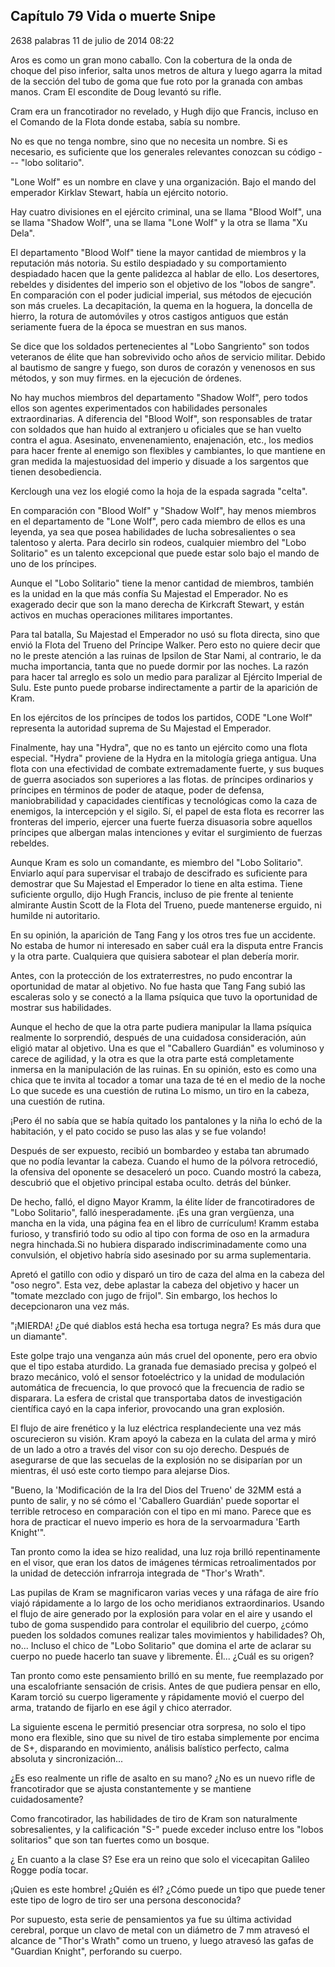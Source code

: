 
## Capítulo 79 Vida o muerte Snipe


2638 palabras
11 de julio de 2014 08:22


Aros es como un gran mono caballo. Con la cobertura de la onda de choque del piso inferior, salta unos metros de altura y luego agarra la mitad de la sección del tubo de goma que fue roto por la granada con ambas manos. Cram El escondite de Doug levantó su rifle.

Cram era un francotirador no revelado, y Hugh dijo que Francis, incluso en el Comando de la Flota donde estaba, sabía su nombre.

No es que no tenga nombre, sino que no necesita un nombre. Si es necesario, es suficiente que los generales relevantes conozcan su código --- "lobo solitario".

"Lone Wolf" es un nombre en clave y una organización. Bajo el mando del emperador Kirklav Stewart, había un ejército notorio.

Hay cuatro divisiones en el ejército criminal, una se llama "Blood Wolf", una se llama "Shadow Wolf", una se llama "Lone Wolf" y la otra se llama "Xu Dela".

El departamento "Blood Wolf" tiene la mayor cantidad de miembros y la reputación más notoria. Su estilo despiadado y su comportamiento despiadado hacen que la gente palidezca al hablar de ello. Los desertores, rebeldes y disidentes del imperio son el objetivo de los "lobos de sangre". En comparación con el poder judicial imperial, sus métodos de ejecución son más crueles. La decapitación, la quema en la hoguera, la doncella de hierro, la rotura de automóviles y otros castigos antiguos que están seriamente fuera de la época se muestran en sus manos.

Se dice que los soldados pertenecientes al "Lobo Sangriento" son todos veteranos de élite que han sobrevivido ocho años de servicio militar. Debido al bautismo de sangre y fuego, son duros de corazón y venenosos en sus métodos, y son muy firmes. en la ejecución de órdenes.

No hay muchos miembros del departamento "Shadow Wolf", pero todos ellos son agentes experimentados con habilidades personales extraordinarias. A diferencia del "Blood Wolf", son responsables de tratar con soldados que han huido al extranjero u oficiales que se han vuelto contra el agua. Asesinato, envenenamiento, enajenación, etc., los medios para hacer frente al enemigo son flexibles y cambiantes, lo que mantiene en gran medida la majestuosidad del imperio y disuade a los sargentos que tienen desobediencia.

Kerclough una vez los elogié como la hoja de la espada sagrada "celta".

En comparación con "Blood Wolf" y "Shadow Wolf", hay menos miembros en el departamento de "Lone Wolf", pero cada miembro de ellos es una leyenda, ya sea que posea habilidades de lucha sobresalientes o sea talentoso y alerta. Para decirlo sin rodeos, cualquier miembro del "Lobo Solitario" es un talento excepcional que puede estar solo bajo el mando de uno de los príncipes.

Aunque el "Lobo Solitario" tiene la menor cantidad de miembros, también es la unidad en la que más confía Su Majestad el Emperador. No es exagerado decir que son la mano derecha de Kirkcraft Stewart, y están activos en muchas operaciones militares importantes.

Para tal batalla, Su Majestad el Emperador no usó su flota directa, sino que envió la Flota del Trueno del Príncipe Walker. Pero esto no quiere decir que no le preste atención a las ruinas de Ipsilon de Star Nami, al contrario, le da mucha importancia, tanta que no puede dormir por las noches. La razón para hacer tal arreglo es solo un medio para paralizar al Ejército Imperial de Sulu. Este punto puede probarse indirectamente a partir de la aparición de Kram.

En los ejércitos de los príncipes de todos los partidos, CODE "Lone Wolf" representa la autoridad suprema de Su Majestad el Emperador.

Finalmente, hay una "Hydra", que no es tanto un ejército como una flota especial. "Hydra" proviene de la Hydra en la mitología griega antigua. Una flota con una efectividad de combate extremadamente fuerte, y sus buques de guerra asociados son superiores a las flotas. de príncipes ordinarios y príncipes en términos de poder de ataque, poder de defensa, maniobrabilidad y capacidades científicas y tecnológicas como la caza de enemigos, la intercepción y el sigilo. Sí, el papel de esta flota es recorrer las fronteras del imperio, ejercer una fuerte fuerza disuasoria sobre aquellos príncipes que albergan malas intenciones y evitar el surgimiento de fuerzas rebeldes.

Aunque Kram es solo un comandante, es miembro del "Lobo Solitario". Enviarlo aquí para supervisar el trabajo de descifrado es suficiente para demostrar que Su Majestad el Emperador lo tiene en alta estima. Tiene suficiente orgullo, dijo Hugh Francis, incluso de pie frente al teniente almirante Austin Scott de la Flota del Trueno, puede mantenerse erguido, ni humilde ni autoritario.

En su opinión, la aparición de Tang Fang y los otros tres fue un accidente. No estaba de humor ni interesado en saber cuál era la disputa entre Francis y la otra parte. Cualquiera que quisiera sabotear el plan debería morir.

Antes, con la protección de los extraterrestres, no pudo encontrar la oportunidad de matar al objetivo. No fue hasta que Tang Fang subió las escaleras solo y se conectó a la llama psíquica que tuvo la oportunidad de mostrar sus habilidades.

Aunque el hecho de que la otra parte pudiera manipular la llama psíquica realmente lo sorprendió, después de una cuidadosa consideración, aún eligió matar al objetivo. Una es que el "Caballero Guardián" es voluminoso y carece de agilidad, y la otra es que la otra parte está completamente inmersa en la manipulación de las ruinas. En su opinión, esto es como una chica que te invita al tocador a tomar una taza de té en el medio de la noche Lo que sucede es una cuestión de rutina Lo mismo, un tiro en la cabeza, una cuestión de rutina.

¡Pero él no sabía que se había quitado los pantalones y la niña lo echó de la habitación, y el pato cocido se puso las alas y se fue volando!

Después de ser expuesto, recibió un bombardeo y estaba tan abrumado que no podía levantar la cabeza. Cuando el humo de la pólvora retrocedió, la ofensiva del oponente se desaceleró un poco. Cuando mostró la cabeza, descubrió que el objetivo principal estaba oculto. detrás del búnker.

De hecho, falló, el digno Mayor Kramm, la élite líder de francotiradores de "Lobo Solitario", falló inesperadamente.
¡Es una gran vergüenza, una mancha en la vida, una página fea en el libro de currículum! Kramm estaba furioso, y transfirió todo su odio al tipo con forma de oso en la armadura negra hinchada.Si no hubiera disparado indiscriminadamente como una convulsión, el objetivo habría sido asesinado por su arma suplementaria.

Apretó el gatillo con odio y disparó un tiro de caza del alma en la cabeza del "oso negro". Esta vez, debe aplastar la cabeza del objetivo y hacer un "tomate mezclado con jugo de frijol". Sin embargo, los hechos lo decepcionaron una vez más.

"¡MIERDA! ¿De qué diablos está hecha esa tortuga negra? Es más dura que un diamante".

Este golpe trajo una venganza aún más cruel del oponente, pero era obvio que el tipo estaba aturdido. La granada fue demasiado precisa y golpeó el brazo mecánico, voló el sensor fotoeléctrico y la unidad de modulación automática de frecuencia, lo que provocó que la frecuencia de radio se disparara. La esfera de cristal que transportaba datos de investigación científica cayó en la capa inferior, provocando una gran explosión.

El flujo de aire frenético y la luz eléctrica resplandeciente una vez más oscurecieron su visión. Kram apoyó la cabeza en la culata del arma y miró de un lado a otro a través del visor con su ojo derecho. Después de asegurarse de que las secuelas de la explosión no se disiparían por un mientras, él usó este corto tiempo para alejarse Dios.

"Bueno, la 'Modificación de la Ira del Dios del Trueno' de 32MM está a punto de salir, y no sé cómo el 'Caballero Guardián' puede soportar el terrible retroceso en comparación con el tipo en mi mano. Parece que es hora de practicar el nuevo imperio es hora de la servoarmadura 'Earth Knight'".

Tan pronto como la idea se hizo realidad, una luz roja brilló repentinamente en el visor, que eran los datos de imágenes térmicas retroalimentados por la unidad de detección infrarroja integrada de "Thor's Wrath".

Las pupilas de Kram se magnificaron varias veces y una ráfaga de aire frío viajó rápidamente a lo largo de los ocho meridianos extraordinarios. Usando el flujo de aire generado por la explosión para volar en el aire y usando el tubo de goma suspendido para controlar el equilibrio del cuerpo, ¿cómo pueden los soldados comunes realizar tales movimientos y habilidades? Oh, no... Incluso el chico de "Lobo Solitario" que domina el arte de aclarar su cuerpo no puede hacerlo tan suave y libremente. Él... ¿Cuál es su origen?

Tan pronto como este pensamiento brilló en su mente, fue reemplazado por una escalofriante sensación de crisis. Antes de que pudiera pensar en ello, Karam torció su cuerpo ligeramente y rápidamente movió el cuerpo del arma, tratando de fijarlo en ese ágil y chico aterrador.

La siguiente escena le permitió presenciar otra sorpresa, no solo el tipo mono era flexible, sino que su nivel de tiro estaba simplemente por encima de S+, disparando en movimiento, análisis balístico perfecto, calma absoluta y sincronización...

¿Es eso realmente un rifle de asalto en su mano? ¿No es un nuevo rifle de francotirador que se ajusta constantemente y se mantiene cuidadosamente?

Como francotirador, las habilidades de tiro de Kram son naturalmente sobresalientes, y la calificación "S-" puede exceder incluso entre los "lobos solitarios" que son tan fuertes como un bosque.

¿ En cuanto a la clase S? Ese era un reino que solo el vicecapitan Galileo Rogge podía tocar.

¡Quien es este hombre! ¿Quién es él? ¿Cómo puede un tipo que puede tener este tipo de logro de tiro ser una persona desconocida?

Por supuesto, esta serie de pensamientos ya fue su última actividad cerebral, porque un clavo de metal con un diámetro de 7 mm atravesó el alcance de "Thor's Wrath" como un trueno, y luego atravesó las gafas de "Guardian Knight", perforando su cuerpo.
